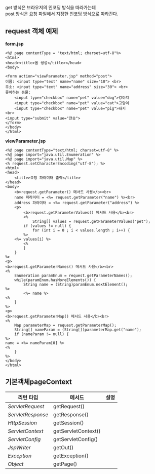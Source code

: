 get 방식은 브라우저의 인코딩 방식을 따라가는데   
post 방식은 요청 파일에서 지정한 인코딩 방식으로 따라간다.

## request 객체 예제

**form.jsp**

```
<%@ page contentType = "text/html; charset=utf-8"%>
<html>
<head><title>폼 생성</title></head>
<body>

<form action="viewParameter.jsp" method="post">
이름: <input type="text" name="name" size="10"> <br>
주소: <input type="text" name="address" size="30"> <br>
좋아하는 동물:
	<input type="checkbox" name="pet" value="dog">강아지
	<input type="checkbox" name="pet" value="cat">고양이
	<input type="checkbox" name="pet" value="pig">돼지
<br>
<input type="submit" value="전송">
</form>
</body>
</html>
```

**viewParameter.jsp**

```
<%@ page contentType="text/html; charset=utf-8" %>
<%@ page import="java.util.Enumeration" %>
<%@ page import="java.util.Map" %>
<% request.setCharacterEncoding("utf-8"); %>
<html>
<head>
    <title>요청 파라미터 출력</title>
</head>
<body>
    <b>request.getParameter() 메서드 사용</b><br>
    name 파라미터 = <%= request.getParameter("name") %><br>
    address 파라미터 = <%= request.getParameter("address") %>
    <p>
        <b>request.getParameterValues() 메서드 사용</b><br>
        <%
            String[] values = request.getParameterValues("pet");
	    if (values != null) {
	        for (int i = 0 ; i < values.length ; i++) {
        %>
	<%= values[i] %>
        <%
		}
	}
%>
<p>
<b>request.getParameterNames() 메서드 사용</b><br>
<%
	Enumeration paramEnum = request.getParameterNames();
	while(paramEnum.hasMoreElements()) {
		String name = (String)paramEnum.nextElement();
%>
		<%= name %>
<%
	}
%>
<p>
<b>request.getParameterMap() 메서드 사용</b><br>
<%
	Map parameterMap = request.getParameterMap();
	String[] nameParam = (String[])parameterMap.get("name");
	if (nameParam != null) {
%>
name = <%= nameParam[0] %>
<%
	}
%>
</body>
</html>

```

## 기본객체pageContext

|리턴 타입|메서드|설명|
|---|---|---|
|*ServletRequest*|getRequest()| |
|*ServletResponse*|getResponse()| |
|*HttpSession*|getSession()| |
|*ServletContext*|getServletContext()| |
|*ServletConfig*|getServletConfig()| |
|*JspWriter*|getOut()| |
|*Exception*|getException()||
|*Object*|getPage()| |

